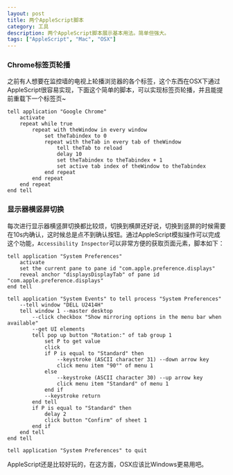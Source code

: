 ```yaml
---
layout: post
title: 两个AppleScript脚本
category: 工具
description: 两个AppleScript脚本展示基本用法。简单但强大。
tags: ["AppleScript", "Mac", "OSX"]
---
```


### Chrome标签页轮播

之前有人想要在监控墙的电视上轮播浏览器的各个标签，这个东西在OSX下通过AppleScript很容易实现，下面这个简单的脚本，可以实现标签页轮播，并且能提前重载下一个标签页~

```applescript
tell application "Google Chrome"
    activate
    repeat while true
        repeat with theWindow in every window
            set theTabindex to 0
            repeat with theTab in every tab of theWindow
                tell theTab to reload
                delay 10
                set theTabindex to theTabindex + 1
                set active tab index of theWindow to theTabindex
            end repeat
        end repeat
    end repeat
end tell
```

### 显示器横竖屏切换

每次进行显示器横竖屏切换都比较烦，切换到横屏还好说，切换到竖屏的时候需要在10s内确认，这时候总是点不到确认按钮。通过AppleScript模拟操作可以完成这个功能，`Accessibility Inspector`可以非常方便的获取页面元素，脚本如下：

```applescript
tell application "System Preferences"
    activate
    set the current pane to pane id "com.apple.preference.displays"
    reveal anchor "displaysDisplayTab" of pane id "com.apple.preference.displays"
end tell

tell application "System Events" to tell process "System Preferences"
    --tell window "DELL U2414H"
    tell window 1 --master desktop
        --click checkbox "Show mirroring options in the menu bar when available"
        --get UI elements
        tell pop up button "Rotation:" of tab group 1
            set P to get value
            click
            if P is equal to "Standard" then
                --keystroke (ASCII character 31) --down arrow key
                click menu item "90°" of menu 1
            else
                --keystroke (ASCII character 30) --up arrow key
                click menu item "Standard" of menu 1
            end if
            --keystroke return
        end tell
        if P is equal to "Standard" then
            delay 2
            click button "Confirm" of sheet 1
        end if
    end tell
end tell

tell application "System Preferences" to quit
```

AppleScript还是比较好玩的，在这方面，OSX应该比Windows更易用吧。
